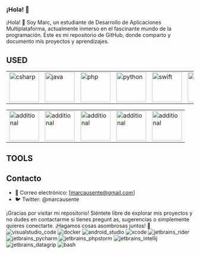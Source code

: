 ### ¡Hola! 👋

¡Hola! 👋 Soy Marc, un estudiante de Desarrollo de Aplicaciones Multiplataforma, actualmente inmerso en el fascinante mundo de la programación. Este es mi repositorio de GitHub, donde comparto y documento mis proyectos y aprendizajes.

## USED

<div align="center">

<table style="border-collapse: collapse;">
  <tr>
    <td><img src="https://github.com/user-attachments/assets/a1e750da-6b97-44c9-84db-8625348611d1" alt="csharp" width="80"/></td>
    <td><img src="https://github.com/user-attachments/assets/7b083de8-24aa-46a1-83a1-65f605626489" alt="java" width="80"/></td>
    <td><img src="https://github.com/user-attachments/assets/dfd821d7-16b3-42ba-b8b6-5dd1f8ddcba0" alt="php" width="80"/></td>
    <td><img src="https://github.com/user-attachments/assets/00a0a736-e24f-4a09-9305-2f3dee4772b0" alt="python" width="80"/></td>
    <td><img src="https://github.com/user-attachments/assets/b9687a95-1f01-4fd3-b1f9-f047abd6c95c" alt="swift" width="80"/></td>
    <td><img src="https://github.com/user-attachments/assets/c68d4f93-d7d9-48c1-92d7-672a4bde4626" alt="html" width="80"/></td>
    <td><img src="https://github.com/user-attachments/assets/a749fec4-180b-46bd-b6c1-eae728e70d9a" alt="css3" width="80"/></td>
    <td><img src="https://github.com/user-attachments/assets/9377bcda-a67f-4934-85ad-ef645a549779" alt="unity" width="80"/></td>
  </tr>
</table>

<table style="border-collapse: collapse;">
  <tr>
    <td><img src="https://github.com/user-attachments/assets/c69d897a-556b-464b-a564-f01e3eb0aea8" alt="additional" width="80"/></td>
    <td><img src="https://github.com/user-attachments/assets/08ef10b1-6a27-42e2-9598-37b0917450c3" alt="additional" width="80"/></td>
    <td><img src="https://github.com/user-attachments/assets/7f327ae7-5e3c-409d-9930-facd9d37dcce" alt="additional" width="80"/></td>
    <td><img src="https://github.com/user-attachments/assets/2a8ac0c0-4a3c-4add-bc33-5f55b1c02ddf" alt="additional" width="80"/></td>
    <td><img src="https://github.com/user-attachments/assets/aebef539-8939-4e9b-a719-cf2eebd4de52" alt="additional" width="80"/></td>
  </tr>
</table>
</div>

## TOOLS



## Contacto
- 📧 Correo electrónico: [marcausente@gmail.com]
- 🐦 Twitter: @marcausente

¡Gracias por visitar mi repositorio! Siéntete libre de explorar mis proyectos y no dudes en contactarme si tienes pregunt
as, sugerencias o simplemente quieres conectarte. ¡Hagamos cosas asombrosas juntos! 🚀
![visualstudio_code](https://github.com/user-attachments/assets/05bf36ad-918a-43ad-abfe-47c92921a4ca)
![docker](https://github.com/user-attachments/assets/a1840e34-8013-4637-a4d8-43af78d58a86)
![android_studio](https://github.com/user-attachments/assets/68d1ba0b-9cca-43f2-9161-d75827a546b8)
![xcode](https://github.com/user-attachments/assets/50798dc7-9126-4e61-b32a-02011526037e)
![jetbrains_rider](https://github.com/user-attachments/assets/6f37e406-6142-450d-9385-07941153d8a4)
![jetbrains_pycharm](https://github.com/user-attachments/assets/ec74a6be-cbd3-46ba-9355-72d74905c351)
![jetbrains_phpstorm](https://github.com/user-attachments/assets/97225a20-c17f-4d10-b86c-e674e55d2c5f)
![jetbrains_intellij](https://github.com/user-attachments/assets/21048440-8885-4a42-a2d1-16235ae7398a)
![jetbrains_datagrip](https://github.com/user-attachments/assets/63c924ab-14a6-42af-89d6-173138ec0815)
![bash](https://github.com/user-attachments/assets/7100662a-8b5f-42e5-9269-22cdd50e8065)



